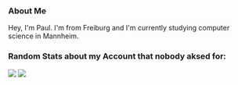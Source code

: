 ### About Me

Hey, I'm Paul. I'm from Freiburg and I'm currently studying computer science in Mannheim.


### Random Stats about my Account that nobody aksed for:

![](https://github.com/pulledev/github-stats-joink/blob/master/generated/overview.svg)
![](https://github.com/pulledev/github-stats-joink/blob/master/generated/languages.svg)
